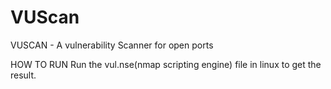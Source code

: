 # VUScan

VUSCAN - A vulnerability Scanner for open ports

HOW TO RUN 
  Run the vul.nse(nmap scripting engine) file in linux to get the result.
  
